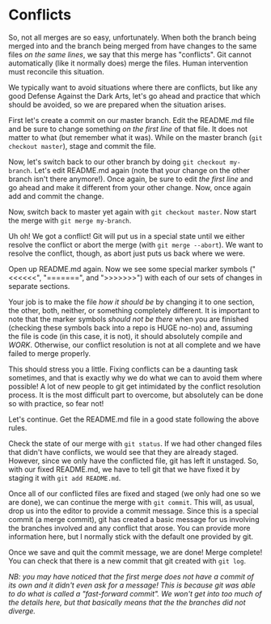 # Conflicts

So, not all merges are so easy, unfortunately. When both the branch being merged into and the branch being merged from have changes to the same files _on the same lines_, we say that this merge has "conflicts". Git cannot automatically (like it normally does) merge the files. Human intervention must reconcile this situation.

We typically want to avoid situations where there are conflicts, but like any good Defense Against the Dark Arts, let's go ahead and practice that which should be avoided, so we are prepared when the situation arises.

First let's create a commit on our master branch. Edit the README.md file and be sure to change something *on the first line* of that file. It does not matter to what (but remember what it was). While on the master branch (`git checkout master`), stage and commit the file.

Now, let's switch back to our other branch by doing `git checkout my-branch`. Let's edit README.md again (note that your change on the other branch isn't there anymore!). Once again, be sure to edit *the first line* and go ahead and make it different from your other change. Now, once again add and commit the change.

Now, switch back to master yet again with `git checkout master`. Now start the merge with `git merge my-branch`.

Uh oh! We got a conflict! Git will put us in a special state until we either resolve the conflict or abort the merge (with `git merge --abort`). We want to resolve the conflict, though, as abort just puts us back where we were.

Open up README.md again. Now we see some special marker symbols ("<<<<<<", "=======", and ">>>>>>>") with each of our sets of changes in separate sections.

Your job is to make the file *how it should be* by changing it to one section, the other, both, neither, or something completely different. It is important to note that the marker symbols *should not be there* when you are finished (checking these symbols back into a repo is HUGE no-no) and, assuming the file is code (in this case, it is not), it should absolutely compile and *WORK*. Otherwise, our conflict resolution is not at all complete and we have failed to merge properly.

This should stress you a little. Fixing conflicts can be a daunting task sometimes, and that is exactly why we do what we can to avoid them where possible! A lot of new people to git get intimidated by the conflict resolution process. It is the most difficult part to overcome, but absolutely can be done so with practice, so fear not!

Let's continue. Get the README.md file in a good state following the above rules.

Check the state of our merge with `git status`. If we had other changed files that didn't have conflicts, we would see that they are already staged. However, since we only have the conflicted file, git has left it unstaged. So, with our fixed README.md, we have to tell git that we have fixed it by staging it with `git add README.md`.

Once all of our conflicted files are fixed and staged (we only had one so we are done), we can continue the merge with `git commit`. This will, as usual, drop us into the editor to provide a commit message. Since this is a special commit (a merge commit), git has created a basic message for us involving the branches involved and any conflict that arose. You can provide more information here, but I normally stick with the default one provided by git.

Once we save and quit the commit message, we are done! Merge complete! You can check that there is a new commit that git created with `git log`.

_NB: you may have noticed that the first merge does not have a commit of its own and it didn't even ask for a message! This is because git was able to do what is called a "fast-forward commit". We won't get into too much of the details here, but that basically means that the the branches did not diverge._
